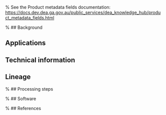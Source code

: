 % See the Product metadata fields documentation: https://docs.dev.dea.ga.gov.au/public_services/dea_knowledge_hub/product_metadata_fields.html

% ## Background

## Applications

## Technical information

## Lineage

% ## Processing steps

% ## Software

% ## References

